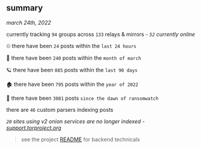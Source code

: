 
## summary
_march 24th, 2022_

currently tracking `94` groups across `133` relays & mirrors - _`52` currently online_

⏲ there have been `24` posts within the `last 24 hours`

🦈 there have been `240` posts within the `month of march`

🪐 there have been `885` posts within the `last 90 days`

🏚 there have been `795` posts within the `year of 2022`

🦕 there have been `3081` posts `since the dawn of ransomwatch`

there are `46` custom parsers indexing posts

_`20` sites using v2 onion services are no longer indexed - [support.torproject.org](https://support.torproject.org/onionservices/v2-deprecation/)_

> see the project [README](https://github.com/thetanz/ransomwatch#ransomwatch--) for backend technicals
